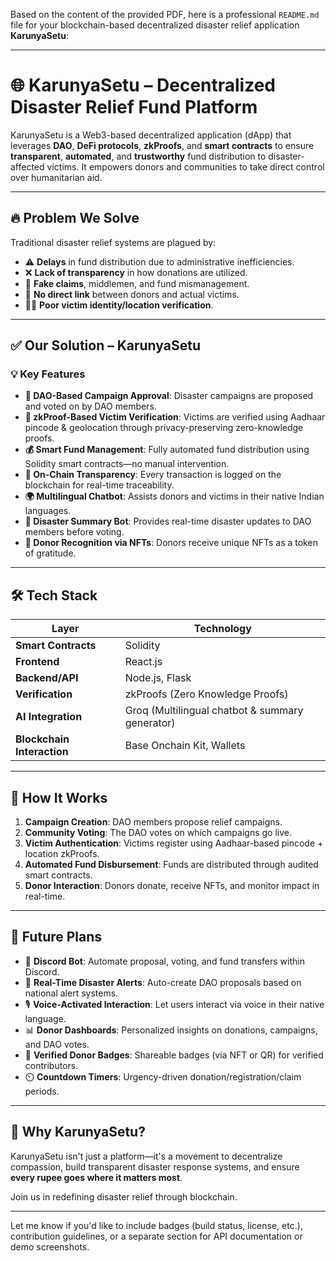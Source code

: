 Based on the content of the provided PDF, here is a professional `README.md` file for your blockchain-based decentralized disaster relief application **KarunyaSetu**:

---

# 🌐 KarunyaSetu – Decentralized Disaster Relief Fund Platform

KarunyaSetu is a Web3-based decentralized application (dApp) that leverages **DAO**, **DeFi protocols**, **zkProofs**, and **smart contracts** to ensure **transparent**, **automated**, and **trustworthy** fund distribution to disaster-affected victims. It empowers donors and communities to take direct control over humanitarian aid.

---

## 🔥 Problem We Solve

Traditional disaster relief systems are plagued by:
- ⚠️ **Delays** in fund distribution due to administrative inefficiencies.
- ❌ **Lack of transparency** in how donations are utilized.
- 🧾 **Fake claims**, middlemen, and fund mismanagement.
- 🚫 **No direct link** between donors and actual victims.
- 🕵️‍♂️ **Poor victim identity/location verification**.

---

## ✅ Our Solution – KarunyaSetu

### 💡 Key Features

- **🧠 DAO-Based Campaign Approval**: Disaster campaigns are proposed and voted on by DAO members.
- **🔐 zkProof-Based Victim Verification**: Victims are verified using Aadhaar pincode & geolocation through privacy-preserving zero-knowledge proofs.
- **💰 Smart Fund Management**: Fully automated fund distribution using Solidity smart contracts—no manual intervention.
- **🧾 On-Chain Transparency**: Every transaction is logged on the blockchain for real-time traceability.
- **🌍 Multilingual Chatbot**: Assists donors and victims in their native Indian languages.
- **🧠 Disaster Summary Bot**: Provides real-time disaster updates to DAO members before voting.
- **🎁 Donor Recognition via NFTs**: Donors receive unique NFTs as a token of gratitude.

---

## 🛠 Tech Stack

| Layer | Technology |
|-------|------------|
| **Smart Contracts** | Solidity |
| **Frontend** | React.js |
| **Backend/API** | Node.js, Flask |
| **Verification** | zkProofs (Zero Knowledge Proofs) |
| **AI Integration** | Groq (Multilingual chatbot & summary generator) |
| **Blockchain Interaction** | Base Onchain Kit, Wallets |

---

## 🔄 How It Works

1. **Campaign Creation**: DAO members propose relief campaigns.
2. **Community Voting**: The DAO votes on which campaigns go live.
3. **Victim Authentication**: Victims register using Aadhaar-based pincode + location zkProofs.
4. **Automated Fund Disbursement**: Funds are distributed through audited smart contracts.
5. **Donor Interaction**: Donors donate, receive NFTs, and monitor impact in real-time.

---

## 🧭 Future Plans

- 🤖 **Discord Bot**: Automate proposal, voting, and fund transfers within Discord.
- 📢 **Real-Time Disaster Alerts**: Auto-create DAO proposals based on national alert systems.
- 🎙️ **Voice-Activated Interaction**: Let users interact via voice in their native language.
- 📊 **Donor Dashboards**: Personalized insights on donations, campaigns, and DAO votes.
- 🪪 **Verified Donor Badges**: Shareable badges (via NFT or QR) for verified contributors.
- ⏲️ **Countdown Timers**: Urgency-driven donation/registration/claim periods.

---

## 🚀 Why KarunyaSetu?

KarunyaSetu isn't just a platform—it's a movement to decentralize compassion, build transparent disaster response systems, and ensure **every rupee goes where it matters most**.

Join us in redefining disaster relief through blockchain.

---

Let me know if you'd like to include badges (build status, license, etc.), contribution guidelines, or a separate section for API documentation or demo screenshots.

